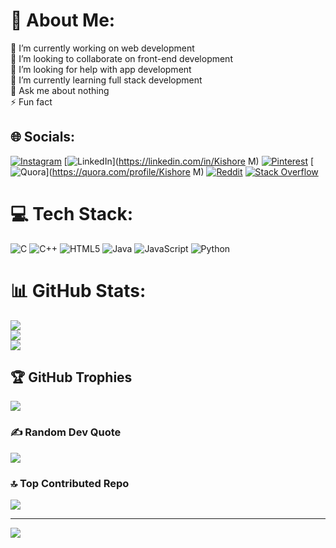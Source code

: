 # 💫 About Me:
🔭 I’m currently working on web development<br>👯 I’m looking to collaborate on front-end development<br>🤝 I’m looking for help with app development<br>🌱 I’m currently learning full stack development<br>💬 Ask me about nothing<br>⚡ Fun fact 


## 🌐 Socials:
[![Instagram](https://img.shields.io/badge/Instagram-%23E4405F.svg?logo=Instagram&logoColor=white)](https://instagram.com/Kishore0_0_7) [![LinkedIn](https://img.shields.io/badge/LinkedIn-%230077B5.svg?logo=linkedin&logoColor=white)](https://linkedin.com/in/Kishore M) [![Pinterest](https://img.shields.io/badge/Pinterest-%23E60023.svg?logo=Pinterest&logoColor=white)](https://pinterest.com/mrmks46007) [![Quora](https://img.shields.io/badge/Quora-%23B92B27.svg?logo=Quora&logoColor=white)](https://quora.com/profile/Kishore M) [![Reddit](https://img.shields.io/badge/Reddit-%23FF4500.svg?logo=Reddit&logoColor=white)](https://reddit.com/user/Kishore0_0_7) [![Stack Overflow](https://img.shields.io/badge/-Stackoverflow-FE7A16?logo=stack-overflow&logoColor=white)](https://stackoverflow.com/users/27168047) 

# 💻 Tech Stack:
![C](https://img.shields.io/badge/c-%2300599C.svg?style=for-the-badge&logo=c&logoColor=white) ![C++](https://img.shields.io/badge/c++-%2300599C.svg?style=for-the-badge&logo=c%2B%2B&logoColor=white) ![HTML5](https://img.shields.io/badge/html5-%23E34F26.svg?style=for-the-badge&logo=html5&logoColor=white) ![Java](https://img.shields.io/badge/java-%23ED8B00.svg?style=for-the-badge&logo=openjdk&logoColor=white) ![JavaScript](https://img.shields.io/badge/javascript-%23323330.svg?style=for-the-badge&logo=javascript&logoColor=%23F7DF1E) ![Python](https://img.shields.io/badge/python-3670A0?style=for-the-badge&logo=python&logoColor=ffdd54)
# 📊 GitHub Stats:
![](https://github-readme-stats.vercel.app/api?username=Kishore0-0-7&theme=dark&hide_border=false&include_all_commits=true&count_private=true)<br/>
![](https://github-readme-streak-stats.herokuapp.com/?user=Kishore0-0-7&theme=dark&hide_border=false)<br/>
![](https://github-readme-stats.vercel.app/api/top-langs/?username=Kishore0-0-7&theme=dark&hide_border=false&include_all_commits=true&count_private=true&layout=compact)

## 🏆 GitHub Trophies
![](https://github-profile-trophy.vercel.app/?username=Kishore0-0-7&theme=gruvbox_light&no-frame=true&no-bg=true&margin-w=4)

### ✍️ Random Dev Quote
![](https://quotes-github-readme.vercel.app/api?type=horizontal&theme=radical)

### 🔝 Top Contributed Repo
![](https://github-contributor-stats.vercel.app/api?username=Kishore0-0-7&limit=5&theme=dark&combine_all_yearly_contributions=true)

---
[![](https://visitcount.itsvg.in/api?id=Kishore0-0-7&icon=0&color=0)](https://visitcount.itsvg.in)

<!-- Proudly created with GPRM ( https://gprm.itsvg.in ) -->
